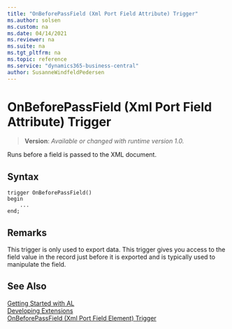 ```yaml
---
title: "OnBeforePassField (Xml Port Field Attribute) Trigger"
ms.author: solsen
ms.custom: na
ms.date: 04/14/2021
ms.reviewer: na
ms.suite: na
ms.tgt_pltfrm: na
ms.topic: reference
ms.service: "dynamics365-business-central"
author: SusanneWindfeldPedersen
---
```

[//]: # (START>DO_NOT_EDIT)
[//]: # (IMPORTANT:Do not edit any of the content between here and the END>DO_NOT_EDIT.)
[//]: # (Any modifications should be made in the .xml files in the ModernDev repo.)

# OnBeforePassField (Xml Port Field Attribute) Trigger
> **Version**: _Available or changed with runtime version 1.0._

Runs before a field is passed to the XML document.



## Syntax
```
trigger OnBeforePassField()
begin
    ...
end;
```



[//]: # (IMPORTANT: END>DO_NOT_EDIT)

## Remarks  
 This trigger is only used to export data. This trigger gives you access to the field value in the record just before it is exported and is typically used to manipulate the field.  


## See Also  
[Getting Started with AL](../../devenv-get-started.md)  
[Developing Extensions](../../devenv-dev-overview.md)  
[OnBeforePassField (Xml Port Field Element) Trigger](../xmlportfieldelement/devenv-onbeforepassfield-xmlportfieldelement-trigger.md)
